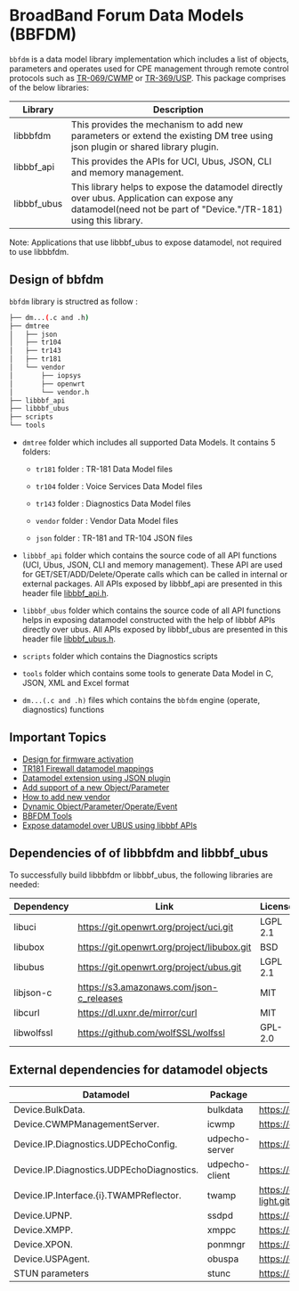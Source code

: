 # BroadBand Forum Data Models (BBFDM)

`bbfdm` is a data model library implementation which includes a list of objects, parameters and operates used for CPE management through remote control protocols such as [TR-069/CWMP](https://cwmp-data-models.broadband-forum.org/) or [TR-369/USP](https://usp.technology/).
This package comprises of the below libraries:

| Library |                    Description                    |
| ------- | ------------------------------------------------- |
| libbbfdm | This provides the mechanism to add new parameters or extend the existing DM tree using json plugin or shared library plugin. |
| libbbf_api | This provides the APIs for UCI, Ubus, JSON, CLI and memory management. |
| libbbf_ubus | This library helps to expose the datamodel directly over ubus. Application can expose any datamodel(need not be part of "Device."/TR-181) using this library. |

Note: Applications that use libbbf_ubus to expose datamodel, not required to use libbbfdm.

## Design of bbfdm

`bbfdm` library is structred as follow :


```bash
├── dm...(.c and .h)
├── dmtree
│   ├── json
│   ├── tr104
│   ├── tr143
│   ├── tr181
│   └── vendor
│       ├── iopsys
│       ├── openwrt
│       └── vendor.h
├── libbbf_api
├── libbbf_ubus
├── scripts
└── tools
```

- `dmtree` folder which includes all supported Data Models. It contains 5 folders:

	- `tr181` folder : TR-181 Data Model files

	- `tr104` folder : Voice Services Data Model files

	- `tr143` folder : Diagnostics Data Model files

	- `vendor` folder : Vendor Data Model files

	- `json` folder : TR-181 and TR-104 JSON files

- `libbbf_api` folder which contains the source code of all API functions (UCI, Ubus, JSON, CLI and memory management). These API are used for GET/SET/ADD/Delete/Operate calls which can be called in internal or external packages.
All APIs exposed by libbbf_api are presented in this header file [libbbf_api.h](https://dev.iopsys.eu/iopsys/bbf/-/tree/devel/include/libbbf_api.h).

- `libbbf_ubus` folder which contains the source code of all API functions helps in exposing datamodel constructed with the help of libbbf APIs directly over ubus.
All APIs exposed by libbbf_ubus are presented in this header file [libbbf_ubus.h](https://dev.iopsys.eu/iopsys/bbf/-/tree/devel/include/libbbf_ubus.h).

- `scripts` folder which contains the Diagnostics scripts

- `tools` folder which contains some tools to generate Data Model in C, JSON, XML and Excel format

- `dm...(.c and .h)` files which contains the `bbfdm` engine (operate, diagnostics) functions


## Important Topics
* [Design for firmware activation](./docs/guide/activate_firmware.md)
* [TR181 Firewall datamodel mappings](./docs/guide/firewall.md)
* [Datamodel extension using JSON plugin](./docs/guide/json_plugin_v1.md)
* [Add support of a new Object/Parameter](./docs/guide/obj_param_extension.md)
* [How to add new vendor](./docs/guide/vendor.md)
* [Dynamic Object/Parameter/Operate/Event](./docs/guide/dynamic_dm.md)
* [BBFDM Tools](./docs/guide/tools.md)
* [Expose datamodel over UBUS using libbbf APIs](./docs/guide/dm_expose_over_ubus.md)


## Dependencies of of libbbfdm and libbbf_ubus

To successfully build libbbfdm or libbbf_ubus, the following libraries are needed:

| Dependency  | Link                                        | License        |
| ----------- | ------------------------------------------- | -------------- |
| libuci      | https://git.openwrt.org/project/uci.git     | LGPL 2.1       |
| libubox     | https://git.openwrt.org/project/libubox.git | BSD            |
| libubus     | https://git.openwrt.org/project/ubus.git    | LGPL 2.1       |
| libjson-c   | https://s3.amazonaws.com/json-c_releases    | MIT            |
| libcurl     | https://dl.uxnr.de/mirror/curl              | MIT            |
| libwolfssl  | https://github.com/wolfSSL/wolfssl          | GPL-2.0        |


## External dependencies for datamodel objects

| Datamodel                                | Package        | Link                                         |
| ---------------------------------------- | -------------- | -------------------------------------------- |
| Device.BulkData.                         | bulkdata       | https://dev.iopsys.eu/iopsys/bulkdata.git    |
| Device.CWMPManagementServer.             | icwmp          | https://dev.iopsys.eu/iopsys/icwmp.git       |
| Device.IP.Diagnostics.UDPEchoConfig.     | udpecho-server | https://dev.iopsys.eu/iopsys/udpecho.git     |
| Device.IP.Diagnostics.UDPEchoDiagnostics.| udpecho-client | https://dev.iopsys.eu/iopsys/udpecho.git     |
| Device.IP.Interface.{i}.TWAMPReflector.  | twamp          | https://dev.iopsys.eu/iopsys/twamp-light.git |
| Device.UPNP.                             | ssdpd          | https://github.com/miniupnp/miniupnp.git     |
| Device.XMPP.                             | xmppc          | https://dev.iopsys.eu/iopsys/xmppc.git       |
| Device.XPON.                             | ponmngr        | https://dev.iopsys.eu/iopsys/ponmngr.git     |
| Device.USPAgent.                         | obuspa         | https://dev.iopsys.eu/fork/obuspa.git        |
| STUN parameters                          | stunc          | https://dev.iopsys.eu/iopsys/stunc.git       |
